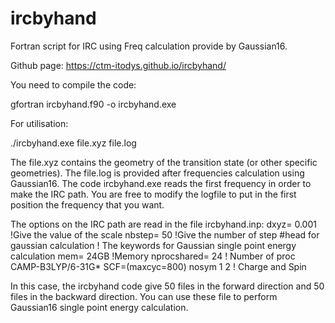 # ircbyhand
Fortran script for IRC using Freq calculation provide by Gaussian16.

Github page:
https://ctm-itodys.github.io/ircbyhand/

You need to compile the code:

gfortran ircbyhand.f90 -o ircbyhand.exe

For utilisation:

./ircbyhand.exe file.xyz file.log

The file.xyz contains the geometry of the transition state (or other specific geometries).
The file.log is provided after frequencies calculation using Gaussian16. 
The code ircbyhand.exe reads the first frequency in order to make the IRC path.
You are free to modify the logfile to put in the first position the frequency that you want.

The options on the IRC path are read in the file ircbyhand.inp:
dxyz= 0.001                           !Give the value of the scale 
nbstep= 50                            !Give the number of step
#head for gaussian calculation        ! The keywords for Gaussian single point energy calculation
mem= 24GB                             !Memory
nprocshared= 24                       ! Number of proc
CAMP-B3LYP/6-31G* SCF=(maxcyc=800) nosym
1 2                                   ! Charge and Spin


In this case, the ircbyhand code give 50 files in the forward direction and 50 files in the backward direction.
You can use these file to perform Gaussian16 single point energy calculation.
